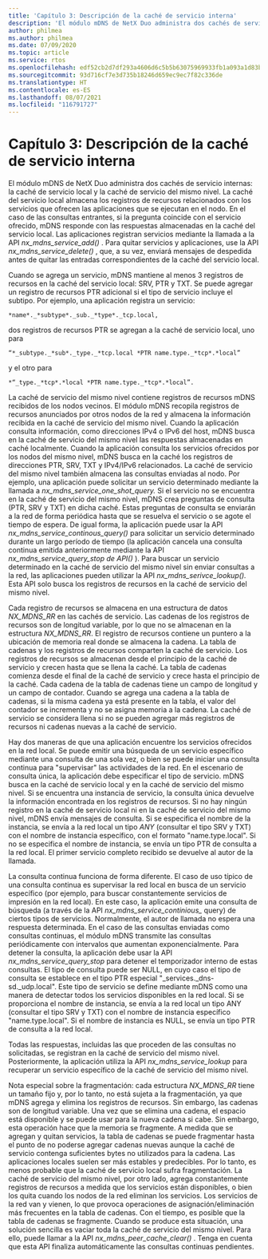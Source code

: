 ```yaml
---
title: 'Capítulo 3: Descripción de la caché de servicio interna'
description: 'El módulo mDNS de NetX Duo administra dos cachés de servicio internas: la caché de servicio local y la caché de servicio del mismo nivel.'
author: philmea
ms.author: philmea
ms.date: 07/09/2020
ms.topic: article
ms.service: rtos
ms.openlocfilehash: edf52cb2d7df293a4606d6c5b5b63075969933fb1a093a1d83b91b2709c08f0c
ms.sourcegitcommit: 93d716cf7e3d735b18246d659ec9ec7f82c336de
ms.translationtype: HT
ms.contentlocale: es-ES
ms.lasthandoff: 08/07/2021
ms.locfileid: "116791727"
---
```

# <a name="chapter-3---description-of-internal-service-cache"></a>Capítulo 3: Descripción de la caché de servicio interna

El módulo mDNS de NetX Duo administra dos cachés de servicio internas: la caché de servicio local y la caché de servicio del mismo nivel. La caché del servicio local almacena los registros de recursos relacionados con los servicios que ofrecen las aplicaciones que se ejecutan en el nodo. En el caso de las consultas entrantes, si la pregunta coincide con el servicio ofrecido, mDNS responde con las respuestas almacenadas en la caché del servicio local. Las aplicaciones registran servicios mediante la llamada a la API *nx_mdns_service_add()* . Para quitar servicios y aplicaciones, use la API *nx_mdns_service_delete()* , que, a su vez, enviará mensajes de despedida antes de quitar las entradas correspondientes de la caché del servicio local.

Cuando se agrega un servicio, mDNS mantiene al menos 3 registros de recursos en la caché del servicio local: SRV, PTR y TXT. Se puede agregar un registro de recursos PTR adicional si el tipo de servicio incluye el subtipo. Por ejemplo, una aplicación registra un servicio:

```
*name*._*subtype*._sub._*type*._tcp.local,
```

dos registros de recursos PTR se agregan a la caché de servicio local, uno para

```
“*_subtype._*sub*._type._*tcp.local *PTR name.type._*tcp*.*local”
```

y el otro para

```
*“_type._*tcp*.*local *PTR name.type._*tcp*.*local”.
```

La caché de servicio del mismo nivel contiene registros de recursos mDNS recibidos de los nodos vecinos. El módulo mDNS recopila registros de recursos anunciados por otros nodos de la red y almacena la información recibida en la caché de servicio del mismo nivel. Cuando la aplicación consulta información, como direcciones IPv4 o IPv6 del host, mDNS busca en la caché de servicio del mismo nivel las respuestas almacenadas en caché localmente. Cuando la aplicación consulta los servicios ofrecidos por los nodos del mismo nivel, mDNS busca en la caché los registros de direcciones PTR, SRV, TXT y IPv4/IPv6 relacionados. La caché de servicio del mismo nivel también almacena las consultas enviadas al nodo. Por ejemplo, una aplicación puede solicitar un servicio determinado mediante la llamada a *nx_mdns_service_one_shot_query.* Si el servicio no se encuentra en la caché de servicio del mismo nivel, mDNS crea preguntas de consulta (PTR, SRV y TXT) en dicha caché. Estas preguntas de consulta se enviarán a la red de forma periódica hasta que se resuelva el servicio o se agote el tiempo de espera. De igual forma, la aplicación puede usar la API *nx_mdns_service_continous_query()* para solicitar un servicio determinado durante un largo período de tiempo (la aplicación cancela una consulta continua emitida anteriormente mediante la API *nx_mdns_service_query_stop de API()* ). Para buscar un servicio determinado en la caché de servicio del mismo nivel sin enviar consultas a la red, las aplicaciones pueden utilizar la API *nx_mdns_serivce_lookup().* Esta API solo busca los registros de recursos en la caché de servicio del mismo nivel.

Cada registro de recursos se almacena en una estructura de datos *NX_MDNS_RR* en las cachés de servicio. Las cadenas de los registros de recursos son de longitud variable, por lo que no se almacenan en la estructura *NX_MDNS_RR*. El registro de recursos contiene un puntero a la ubicación de memoria real donde se almacena la cadena. La tabla de cadenas y los registros de recursos comparten la caché de servicio. Los registros de recursos se almacenan desde el principio de la caché de servicio y crecen hasta que se llena la caché. La tabla de cadenas comienza desde el final de la caché de servicio y crece hasta el principio de la caché. Cada cadena de la tabla de cadenas tiene un campo de longitud y un campo de contador. Cuando se agrega una cadena a la tabla de cadenas, si la misma cadena ya está presente en la tabla, el valor del contador se incrementa y no se asigna memoria a la cadena. La caché de servicio se considera llena si no se pueden agregar más registros de recursos ni cadenas nuevas a la caché de servicio.

Hay dos maneras de que una aplicación encuentre los servicios ofrecidos en la red local. Se puede emitir una búsqueda de un servicio específico mediante una consulta de una sola vez, o bien se puede iniciar una consulta continua para "supervisar" las actividades de la red. En el escenario de consulta única, la aplicación debe especificar el tipo de servicio. mDNS busca en la caché de servicio local y en la caché de servicio del mismo nivel. Si se encuentra una instancia de servicio, la consulta única devuelve la información encontrada en los registros de recursos. Si no hay ningún registro en la caché de servicio local ni en la caché de servicio del mismo nivel, mDNS envía mensajes de consulta. Si se especifica el nombre de la instancia, se envía a la red local un tipo *ANY* (consultar el tipo SRV y TXT) con el nombre de instancia específico, con el formato "name.type.local". Si no se especifica el nombre de instancia, se envía un tipo PTR de consulta a la red local. El primer servicio completo recibido se devuelve al autor de la llamada.

La consulta continua funciona de forma diferente. El caso de uso típico de una consulta continua es supervisar la red local en busca de un servicio específico (por ejemplo, para buscar constantemente servicios de impresión en la red local). En este caso, la aplicación emite una consulta de búsqueda (a través de la API *nx_mdns_service_continious_* query) de ciertos tipos de servicios. Normalmente, el autor de llamada no espera una respuesta determinada. En el caso de las consultas enviadas como consultas continuas, el módulo mDNS transmite las consultas periódicamente con intervalos que aumentan exponencialmente. Para detener la consulta, la aplicación debe usar la API *nx_mdns_service_query_stop* para detener el temporizador interno de estas consultas. El tipo de consulta puede ser NULL, en cuyo caso el tipo de consulta se establece en el tipo PTR especial "_services._dns-sd._udp.local". Este tipo de servicio se define mediante mDNS como una manera de detectar todos los servicios disponibles en la red local. Si se proporciona el nombre de instancia, se envía a la red local un tipo ANY (consultar el tipo SRV y TXT) con el nombre de instancia específico "name.type.local". Si el nombre de instancia es NULL, se envía un tipo PTR de consulta a la red local.

Todas las respuestas, incluidas las que proceden de las consultas no solicitadas, se registran en la caché de servicio del mismo nivel. Posteriormente, la aplicación utiliza la API *nx_mdns_service_lookup* para recuperar un servicio específico de la caché de servicio del mismo nivel.

Nota especial sobre la fragmentación: cada estructura *NX_MDNS_RR* tiene un tamaño fijo y, por lo tanto, no está sujeta a la fragmentación, ya que mDNS agrega y elimina los registros de recursos. Sin embargo, las cadenas son de longitud variable. Una vez que se elimina una cadena, el espacio está disponible y se puede usar para la nueva cadena si cabe. Sin embargo, esta operación hace que la memoria se fragmente. A medida que se agregan y quitan servicios, la tabla de cadenas se puede fragmentar hasta el punto de no poderse agregar cadenas nuevas aunque la caché de servicio contenga suficientes bytes no utilizados para la cadena. Las aplicaciones locales suelen ser más estables y predecibles. Por lo tanto, es menos probable que la caché de servicio local sufra fragmentación. La caché de servicio del mismo nivel, por otro lado, agrega constantemente registros de recursos a medida que los servicios están disponibles, o bien los quita cuando los nodos de la red eliminan los servicios. Los servicios de la red van y vienen, lo que provoca operaciones de asignación/eliminación más frecuentes en la tabla de cadenas. Con el tiempo, es posible que la tabla de cadenas se fragmente. Cuando se produce esta situación, una solución sencilla es vaciar toda la caché de servicio del mismo nivel. Para ello, puede llamar a la API *nx_mdns_peer_cache_clear()* . Tenga en cuenta que esta API finaliza automáticamente las consultas continuas pendientes.
